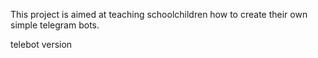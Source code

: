 This project is aimed at teaching schoolchildren how to create their own simple telegram bots.

telebot version
